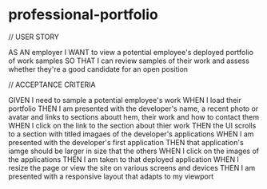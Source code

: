 # professional-portfolio

// USER STORY

AS AN employer
I WANT to view a potential employee's deployed portfolio of work samples
SO THAT I can review samples of their work and assess whether they're a good candidate for an open position

// ACCEPTANCE CRITERIA

GIVEN I need to sample a potential employee's work
WHEN I load their portfolio
THEN I am presented with the developer's name, a recent photo or avatar and links to sections aboutt hem, their work and how to contact them
WHEN I click on the link to the section about thier work
THEN the UI scrolls to a section with titled imagaes of the developer's applications
WHEN I am presented with the developer's first application
THEN that application's iamge should be larger in size that the others
WHEN I click on the images of the applications
THEN I am taken to that deployed application
WHEN I resize the page or view the site on various screens and devices
THEN I am presented with a responsive layout that adapts to my viewport
